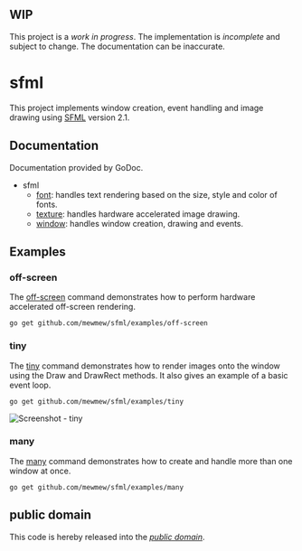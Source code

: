 WIP
---

This project is a *work in progress*. The implementation is *incomplete* and
subject to change. The documentation can be inaccurate.

sfml
====

This project implements window creation, event handling and image drawing using
[SFML][] version 2.1.

[SFML]: http://www.sfml-dev.org/

Documentation
-------------

Documentation provided by GoDoc.

- sfml
   - [font][sfml/font]: handles text rendering based on the size, style and
   color of fonts.
   - [texture][sfml/texture]: handles hardware accelerated image drawing.
   - [window][sfml/window]: handles window creation, drawing and events.

[sfml/font]: http://godoc.org/github.com/mewmew/sfml/font
[sfml/texture]: http://godoc.org/github.com/mewmew/sfml/texture
[sfml/window]: http://godoc.org/github.com/mewmew/sfml/window

Examples
--------

### off-screen

The [off-screen][examples/off-screen] command demonstrates how to perform
hardware accelerated off-screen rendering.

	go get github.com/mewmew/sfml/examples/off-screen

[examples/off-screen]: https://github.com/mewmew/sfml/blob/master/examples/off-screen/off-screen.go#L34

### tiny

The [tiny][examples/tiny] command demonstrates how to render images onto the
window using the Draw and DrawRect methods. It also gives an example of a basic
event loop.

	go get github.com/mewmew/sfml/examples/tiny

![Screenshot - tiny](https://raw.github.com/mewmew/sfml/master/examples/tiny/tiny.png)

[examples/tiny]: https://github.com/mewmew/sfml/blob/master/examples/tiny/tiny.go#L38

### many

The [many][examples/many] command demonstrates how to create and handle more
than one window at once.

	go get github.com/mewmew/sfml/examples/many

[examples/many]: https://github.com/mewmew/sfml/blob/master/examples/many/many.go#L36

public domain
-------------

This code is hereby released into the *[public domain][]*.

[public domain]: https://creativecommons.org/publicdomain/zero/1.0/
